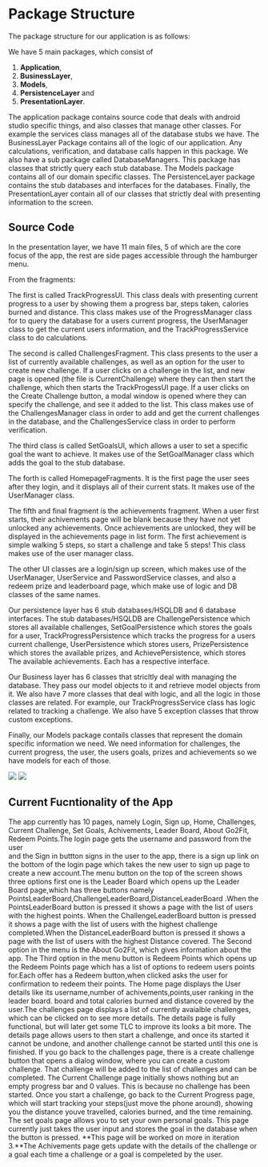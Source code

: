 # Package Structure
The package structure for our application is as follows: 

We have 5 main packages, which consist of 
1. **Application**, 
2. **BusinessLayer**, 
3. **Models**, 
4. **PersistenceLayer** and 
5. **PresentationLayer**. 

The application package contains source code that deals with android studio specific things, and also classes that manage other classes. 
For example the services class manages all of the database stubs we have.
The BusinessLayer Package contains all of the logic of our application. Any calculations, verification, and database calls happen in this package. 
We also have a sub package called DatabaseManagers. This package has classes that strictly query each stub database.
The Models package contains all of our domain specific classes. 
The PersistenceLayer package contains the stub databases and interfaces for the databases. 
Finally, the PresentationLayer contain all of our classes that strictly deal with presenting information to the screen. 


## Source Code 

In the presentation layer, we have 11 main files, 5 of which are the core focus of the app, the rest are side pages accessible through the hamburger menu. 

From the fragments:

The first is called TrackProgressUI. This class deals with presenting current progress 
to a user by showing them a progress bar, steps taken, calories burned and distance. This class makes use of the ProgressManager class for 
to query the database for a users current progress, the UserManager class to get the current users information, and the TrackProgressService class 
to do calculations.

The second is called ChallengesFragment. This class presents to the user a list of currently available challenges, as well as an option for the 
user to create new challenge. If a user clicks on a challenge in the list, and new page is opened (the file is CurrentChallenge) where they can then start the challenge, 
which then starts the TrackProgessUI page. If a user clicks on the Create Challenge button, a modal window is opened where they can specify 
the challenge, and see it added to the list. This class makes use of the ChallengesManager class in order to add and get the current challenges 
in the database, and the ChallengesService class in order to perform verification.

The third class is called SetGoalsUI, which allows a user to set a specific goal the want to achieve. It makes use of the SetGoalManager class which adds the goal to the stub database. 

The forth is called HomepageFragments. It is the first page the user sees after they login, and it displays all of their current stats. It makes
use of the UserManager class.

The fifth and final fragment is the achievements fragment. When a user first starts, their achivements page will be blank because they have not yet unlocked any achievements.
Once achievements are unlocked, they will be displayed in the achievements page in list form. The first achievement is simple walking 5 steps, so start a challenge and take 5 steps!
This class makes use of the user manager class.

The other UI classes are a login/sign up screen, which makes use of the UserManager, UserService and PasswordService classes, and also a redeem prize and leaderboard page, which make use
of logic and DB classes of the same names.


Our persistence layer has 6 stub databases/HSQLDB and 6 database interfaces. The stub databases/HSQLDB are ChallengePersistence which stores all 
available challenges, SetGoalPersistence which stores the goals for a user, TrackProgressPersistence which tracks the progress 
for a users current challenge, UserPersistence which stores users, PrizePersistence which stores the available prizes, and AchievePersistence, which stores 
The available achievements. Each has a respective interface.

Our Business layer has 6 classes that stricltly deal with managing the database. They pass our model objects to it and retrieve model objects from it. We also have 7 more classes that deal
with logic, and all the logic in those classes are related. For example, our TrackProgressService class has logic related to tracking a challenge. We also have 5 exception classes that throw custom exceptions.

Finally, our Models package contails classes that represent the domain specific information we need. We need information for challenges, the current progress, the user, the users goals, prizes and achievements so we have
models for each of those.

![](arcbjtecture0.png)
![](arcbjtecture1.png)

## Current Fucntionality of the App
The app currently has 10 pages, namely Login, Sign up, Home, Challenges, Current Challenge, Set Goals, Achivements, Leader Board, About Go2Fit, Redeem Points.The login page gets the username and password from the user  
and the Sign in buttton signs in the user to the app, there is a sign up link on the bottom of the login page which takes the new user to sign up page to create a new account.The menu button on the top of the screen shows three options 
first one is the Leader Board which opens up the Leader Board page,which has three buttons namely PointsLeaderBoard,ChallengeLeaderBoard,DistanceLeaderBoard .When the PointsLeaderBoard button is pressed it shows a page with the list of users with the highest points.
When the ChallengeLeaderBoard button is pressed it shows a page with the list of users with the highest challenge completed.When the DistanceLeaderBoard button is pressed it shows a page with the list of users with the highest Distance covered.
The Second option in the menu is the About Go2Fit, which gives information about the app.
The Third option in the menu button is Redeem Points which opens up the Redeem Points page which has a list of options to redeem users points for.Each offer has a Redeem button,when clicked asks the user for confirmation to redeem their points.
The Home page displays the User details like its username,number of achivements,points,user ranking in the leader board.
board and total calories burned and distance covered by the user.The challenges page displays a list of currently avaialble challenges, which can be clicked on to see more details.
The details page is fully functional, but will later get some TLC to improve its looks a bit more. The details page allows users to then start a challenge, and once its started it cannot be undone, 
and another challenge cannot be started until this one is finished. If you go back to the challenges page, there is a create challenge button that opens a dialog window, where you can create a custom
challenge. That challenge will be added to the list of challenges and can be completed. The Current Challenge page initially shows nothing but an empty progress bar and 0 values. This is because no challenge
has been started. Once you start a challenge, go back to the Current Progress page, which will start tracking your steps(just move the phone around), showing you the distance youve travelled, calories burned, 
and the time remaining. The set goals page allows you to set your own personal goals. This page currently just takes the user input and stores the goal in the database when the button is pressed. **This page will
be worked on more in iteration 3.**The Achivements page gets update with the details of the challenge or a goal each time a challenge or a goal is compeleted by the user.